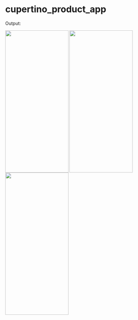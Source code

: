 # cupertino_product_app

Output:

<img align='left' src="https://user-images.githubusercontent.com/121867931/213249281-f9e5efa1-8b43-4797-8c45-ee10e909c5c5.png" width="200" height="450">
<img src="https://user-images.githubusercontent.com/121867931/213249283-36e17b9f-4843-4e15-9de2-91a0283a91d1.png" width="200" height="450">
<img src="https://user-images.githubusercontent.com/121867931/213249291-b29555ac-a928-4630-bed0-f2185dba6df1.png" width="200" height="450">



